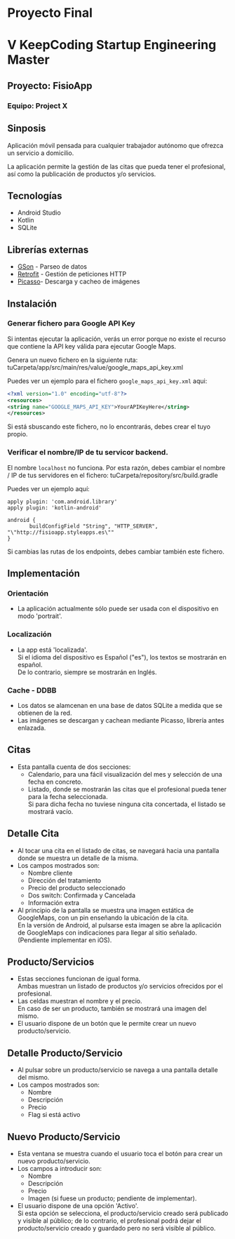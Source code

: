 # Proyecto Final

# V KeepCoding Startup Engineering Master

## Proyecto: FisioApp

### Equipo: Project X

## Sinposis
Aplicación móvil pensada para cualquier trabajador autónomo que ofrezca un servicio a domicilio.

La aplicación permite la gestión de las citas que pueda tener el profesional, así como la publicación de productos y/o servicios.

## Tecnologías
- Android Studio
- Kotlin
- SQLite

## Librerías externas
- [GSon](https://github.com/google/gson) - Parseo de datos
- [Retrofit](http://square.github.io/retrofit/) - Gestión de peticiones HTTP
- [Picasso](http://square.github.io/picasso/)- Descarga y cacheo de imágenes

## Instalación
### Generar fichero para Google API Key

Si intentas ejecutar la aplicación, verás un error porque no existe el recurso que contiene la API key válida para ejecutar Google Maps.

Genera un nuevo fichero en la siguiente ruta:
tuCarpeta/app/src/main/res/value/google_maps_api_key.xml

Puedes ver un ejemplo para el fichero `google_maps_api_key.xml` aqui:

``` xml
<?xml version="1.0" encoding="utf-8"?>
<resources>
<string name="GOOGLE_MAPS_API_KEY">YourAPIKeyHere</string>
</resources>
```

Si está sbuscando este fichero, no lo encontrarás, debes crear el tuyo propio.

### Verificar el nombre/IP de tu servicor backend.

El nombre `localhost` no funciona. Por esta razón, debes cambiar el nombre / IP de tus servidores en el fichero:
tuCarpeta/repository/src/build.gradle

Puedes ver un ejemplo aquí:
```
apply plugin: 'com.android.library'
apply plugin: 'kotlin-android'

android {
       buildConfigField "String", "HTTP_SERVER", "\"http://fisioapp.styleapps.es\""
}
```

Si cambias las rutas de los endpoints, debes cambiar también este fichero.

## Implementación

### Orientación
- La aplicación actualmente sólo puede ser usada con el dispositivo en modo 'portrait'.

### Localización
- La app está 'localizada'.  
Si el idioma del dispositivo es Español ("es"), los textos se mostrarán en español.  
De lo contrario, siempre se mostrarán en Inglés.

### Cache - DDBB
- Los datos se alamcenan en una base de datos SQLite a medida que se obtienen de la red.
- Las imágenes se descargan y cachean mediante Picasso, librería antes enlazada.

## Citas
- Esta pantalla cuenta de dos secciones:
    - Calendario, para una fácil visualización del mes y selección de una fecha en concreto.
    - Listado, donde se mostrarán las citas que el profesional pueda tener para la fecha seleccionada.  
    Si para dicha fecha no tuviese ninguna cita concertada, el listado se mostrará vacío.
    
## Detalle Cita
- Al tocar una cita en el listado de citas, se navegará hacia una pantalla donde se muestra un detalle de la misma.
- Los campos mostrados son:
    - Nombre cliente
    - Dirección del tratamiento
    - Precio del producto seleccionado
    - Dos switch: Confirmada y Cancelada
    - Información extra
- Al principio de la pantalla se muestra una imagen estática de GoogleMaps, con un pin enseñando la ubicación de la cita.  
En la versión de Android, al pulsarse esta imagen se abre la aplicación de GoogleMaps con indicaciones para llegar al sitio señalado.  
(Pendiente implementar en iOS).

    
## Producto/Servicios
- Estas secciones funcionan de igual forma.  
Ambas muestran un listado de productos y/o servicios ofrecidos por el profesional.
- Las celdas muestran el nombre y el precio.  
En caso de ser un producto, también se mostrará una imagen del mismo.
- El usuario dispone de un botón que le permite crear un nuevo producto/servicio.

## Detalle Producto/Servicio
- Al pulsar sobre un producto/servicio se navega a una pantalla detalle del mismo.
- Los campos mostrados son:
    - Nombre
    - Descripción
    - Precio
    - Flag si está activo

## Nuevo Producto/Servicio
- Esta ventana se muestra cuando el usuario toca el botón para crear un nuevo producto/servicio.
- Los campos a introducir son:
    - Nombre
    - Descripción
    - Precio
    - Imagen (si fuese un producto; pendiente de implementar).
- El usuario dispone de una opción 'Activo'.  
Si esta opción se selecciona, el producto/servicio creado será publicado y visible al público; de lo contrario, el profesional podrá dejar el producto/servicio creado y guardado pero no será visible al público.
